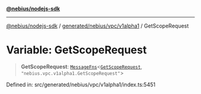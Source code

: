 [**@nebius/nodejs-sdk**](../../../../../README.md)

---

[@nebius/nodejs-sdk](../../../../../README.md) / [generated/nebius/vpc/v1alpha1](../README.md) / GetScopeRequest

# Variable: GetScopeRequest

> **GetScopeRequest**: [`MessageFns`](../../../../../runtime/protos/core/interfaces/MessageFns.md)\<[`GetScopeRequest`](../interfaces/GetScopeRequest.md), `"nebius.vpc.v1alpha1.GetScopeRequest"`\>

Defined in: src/generated/nebius/vpc/v1alpha1/index.ts:5451
